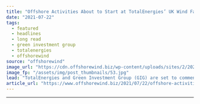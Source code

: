 ```yaml
---
title: "Offshore Activities About to Start at TotalEnergies’ UK Wind Farm Site"
date: "2021-07-22"
tags: 
  - featured
  - headlines
  - long read
  - green investment group
  - totalenergies
  - offshorewind
source: "offshorewind"
image_url: "https://cdn.offshorewind.biz/wp-content/uploads/sites/2/2021/07/22173503/Offshore-wind-farm_-c-Macquarie_Illustration.jpg"
image_fp: "/assets/img/post_thumbnails/53.jpg"
lead: "TotalEnergies and Green Investment Group (GIG) are set to commence survey work at a"
article_url: "https://www.offshorewind.biz/2021/07/22/offshore-activities-about-to-start-at-totalenergies-uk-wind-farm-site/"
---
```


---

